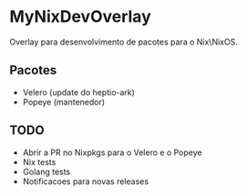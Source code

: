 # MyNixDevOverlay
Overlay para desenvolvimento de pacotes para o Nix\NixOS.

## Pacotes

- Velero (update do heptio-ark)
- Popeye (mantenedor)

## TODO

- Abrir a PR no Nixpkgs para o Velero e o Popeye
- Nix tests
- Golang tests
- Notificacoes para novas releases